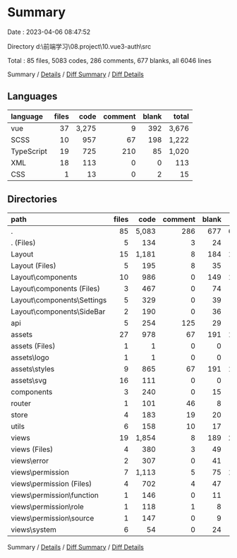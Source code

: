 # Summary

Date : 2023-04-06 08:47:52

Directory d:\\前端学习\\08.project\\10.vue3-auth\\src

Total : 85 files,  5083 codes, 286 comments, 677 blanks, all 6046 lines

Summary / [Details](details.md) / [Diff Summary](diff.md) / [Diff Details](diff-details.md)

## Languages
| language | files | code | comment | blank | total |
| :--- | ---: | ---: | ---: | ---: | ---: |
| vue | 37 | 3,275 | 9 | 392 | 3,676 |
| SCSS | 10 | 957 | 67 | 198 | 1,222 |
| TypeScript | 19 | 725 | 210 | 85 | 1,020 |
| XML | 18 | 113 | 0 | 0 | 113 |
| CSS | 1 | 13 | 0 | 2 | 15 |

## Directories
| path | files | code | comment | blank | total |
| :--- | ---: | ---: | ---: | ---: | ---: |
| . | 85 | 5,083 | 286 | 677 | 6,046 |
| . (Files) | 5 | 134 | 3 | 24 | 161 |
| Layout | 15 | 1,181 | 8 | 184 | 1,373 |
| Layout (Files) | 5 | 195 | 8 | 35 | 238 |
| Layout\\components | 10 | 986 | 0 | 149 | 1,135 |
| Layout\\components (Files) | 3 | 467 | 0 | 74 | 541 |
| Layout\\components\\Settings | 5 | 329 | 0 | 39 | 368 |
| Layout\\components\\SideBar | 2 | 190 | 0 | 36 | 226 |
| api | 5 | 254 | 125 | 29 | 408 |
| assets | 27 | 978 | 67 | 191 | 1,236 |
| assets (Files) | 1 | 1 | 0 | 0 | 1 |
| assets\\logo | 1 | 1 | 0 | 0 | 1 |
| assets\\styles | 9 | 865 | 67 | 191 | 1,123 |
| assets\\svg | 16 | 111 | 0 | 0 | 111 |
| components | 3 | 240 | 0 | 15 | 255 |
| router | 1 | 101 | 46 | 8 | 155 |
| store | 4 | 183 | 19 | 20 | 222 |
| utils | 6 | 158 | 10 | 17 | 185 |
| views | 19 | 1,854 | 8 | 189 | 2,051 |
| views (Files) | 4 | 380 | 3 | 49 | 432 |
| views\\error | 2 | 307 | 0 | 41 | 348 |
| views\\permission | 7 | 1,113 | 5 | 75 | 1,193 |
| views\\permission (Files) | 4 | 702 | 4 | 47 | 753 |
| views\\permission\\function | 1 | 146 | 0 | 11 | 157 |
| views\\permission\\role | 1 | 118 | 1 | 8 | 127 |
| views\\permission\\source | 1 | 147 | 0 | 9 | 156 |
| views\\system | 6 | 54 | 0 | 24 | 78 |

Summary / [Details](details.md) / [Diff Summary](diff.md) / [Diff Details](diff-details.md)
